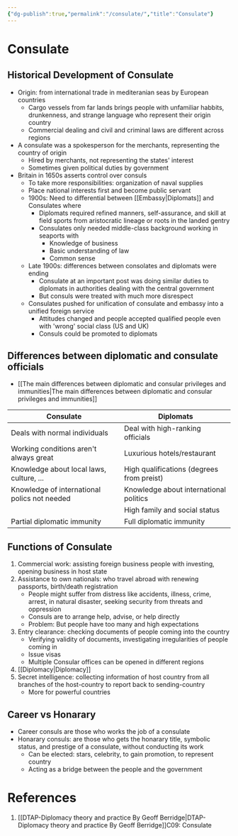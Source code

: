 ```yaml
---
{"dg-publish":true,"permalink":"/consulate/","title":"Consulate"}
---
```


# Consulate

## Historical Development of Consulate

- Origin: from international trade in mediteranian seas by European countries
	- Cargo vessels from far lands brings people with unfamiliar habbits, drunkenness, and strange language who represent their origin country
	- Commercial dealing and civil and criminal laws are different across regions
- A consulate was a spokesperson for the merchants, representing the country of origin
	- Hired by merchants, not representing the states' interest
	- Sometimes given political duties by government
- Britain in 1650s asserts control over consuls
	- To take more responsibilities: organization of naval supplies
	- Place national interests first and become public servant
	- 1900s: Need to differential between [[Embassy\|Diplomats]] and Consulates where
		- Diplomats required refined manners, self-assurance, and skill at field sports from aristocratic lineage or roots in the landed gentry
		- Consulates only needed middle-class background working in seaports with
			- Knowledge of business
			- Basic understanding of law
			- Common sense
	- Late 1900s: differences between consolates and diplomats were ending
		- Consulate at an important post was doing similar duties to diplomats in authorities dealing with the central government
		- But consuls were treated with much more disrespect
	- Consulates pushed for unification of consulate and embassy into a unified foreign service
		- Attitudes changed and people accepted qualified people even with 'wrong' social class (US and UK)
		- Consuls could be promoted to diplomats
 ## Differences between diplomatic and consulate officials 
 - [[The main differences between diplomatic and consular privileges and immunities\|The main differences between diplomatic and consular privileges and immunities]]

| **Consulate**                                    | **Diplomats**                                 |
| -------------------------------------------- | ----------------------------------------- |
| Deals with normal individuals                | Deal with high-ranking officials          |
| Working conditions aren't always great       | Luxurious hotels/restaurant               |
| Knowledge about local laws, culture, ...     | High qualifications (degrees from preist) |
| Knowledge of international polics not needed | Knowledge about international politics    |
|                                              | High family and social status             |
| Partial diplomatic immunity                  | Full diplomatic immunity                  |

## Functions of Consulate

1. Commercial work: assisting foreign business people with investing, opening business in host state
1. Assistance to own nationals: who travel abroad with renewing passports, birth/death registration 
	- People might suffer from distress like accidents, illness, crime, arrest, in natural disaster, seeking security from threats and oppression
	- Consuls are to arrange help, advise, or help directly
	- Problem: But people have too many and high expectations
3. Entry clearance: checking documents of people coming into the country
	- Verifying validity of documents, investigating irregularities of people coming in
	- Issue visas
	- Multiple Consular offices can be opened in different regions
4. [[Diplomacy\|Diplomacy]]
5. Secret intelligence: collecting information of host country from all branches of the host-country to report back to sending-country
	- More for powerful countries

## Career vs Honarary

- Career consuls are those who works the job of a consulate
- Honarary consuls: are those who gets the honarary title, symbolic status, and prestige of a consulate, without conducting its work
	- Can be elected: stars, celebrity, to gain promotion, to represent country
	- Acting as a bridge between the people and the government

# References
1. [[DTAP-Diplomacy theory and practice By Geoff Berridge\|DTAP-Diplomacy theory and practice By Geoff Berridge]]C09: Consulate